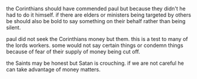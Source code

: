 the Corinthians should have commended paul but because they didn't he had to do it
himself. if there are elders or ministers being targeted by others be should also
be bold to say something on their behalf rather than being silent.

paul did not seek the Corinthians money but them. this is a test to many of the lords workers. some would not say certain things or condemn things because of fear of their supply of money being cut off.

the Saints may be honest but Satan is crouching. if we are not careful he can take advantage of money matters.
